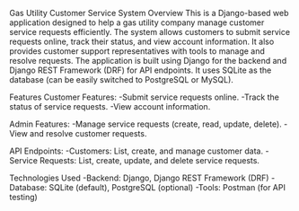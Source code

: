 Gas Utility Customer Service System
Overview
This is a Django-based web application designed to help a gas utility company manage customer service requests efficiently. The system allows customers to submit service requests online, track their status, and view account information. It also provides customer support representatives with tools to manage and resolve requests.
The application is built using Django for the backend and Django REST Framework (DRF) for API endpoints. It uses SQLite as the database (can be easily switched to PostgreSQL or MySQL).

Features
Customer Features:
-Submit service requests online.
-Track the status of service requests.
-View account information.

Admin Features:
-Manage service requests (create, read, update, delete).
-View and resolve customer requests.

API Endpoints:
-Customers: List, create, and manage customer data.
-Service Requests: List, create, update, and delete service requests.

Technologies Used
-Backend: Django, Django REST Framework (DRF)
-Database: SQLite (default), PostgreSQL (optional)
-Tools: Postman (for API testing)
